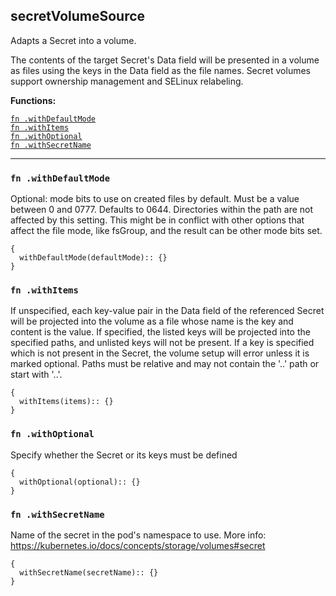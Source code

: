 
## secretVolumeSource
Adapts a Secret into a volume.

The contents of the target Secret's Data field will be presented in a volume as files using the keys in the Data field as the file names. Secret volumes support ownership management and SELinux relabeling.

**Functions:**

[`fn .withDefaultMode`](#fn-withdefaultmode)  
[`fn .withItems`](#fn-withitems)  
[`fn .withOptional`](#fn-withoptional)  
[`fn .withSecretName`](#fn-withsecretname)  

---


### `fn .withDefaultMode`
Optional: mode bits to use on created files by default. Must be a value between 0 and 0777. Defaults to 0644. Directories within the path are not affected by this setting. This might be in conflict with other options that affect the file mode, like fsGroup, and the result can be other mode bits set.
```jsonnet
{
  withDefaultMode(defaultMode):: {}
}
```

### `fn .withItems`
If unspecified, each key-value pair in the Data field of the referenced Secret will be projected into the volume as a file whose name is the key and content is the value. If specified, the listed keys will be projected into the specified paths, and unlisted keys will not be present. If a key is specified which is not present in the Secret, the volume setup will error unless it is marked optional. Paths must be relative and may not contain the '..' path or start with '..'.
```jsonnet
{
  withItems(items):: {}
}
```

### `fn .withOptional`
Specify whether the Secret or its keys must be defined
```jsonnet
{
  withOptional(optional):: {}
}
```

### `fn .withSecretName`
Name of the secret in the pod's namespace to use. More info: https://kubernetes.io/docs/concepts/storage/volumes#secret
```jsonnet
{
  withSecretName(secretName):: {}
}
```

